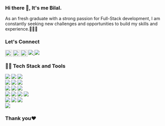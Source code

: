 ### Hi there 👋, It's me Bilal.

<p>
  As an fresh graduate with a strong passion for Full-Stack development, I am constantly seeking new challenges and opportunities to build my skills and experience.👨🏽‍💻
</p>

### Let's Connect

<a href="https://www.linkedin.com/in/bjmbilal/">
  <img align="left" alt="Linkedin" width="22px" color=blue src="https://cdn.jsdelivr.net/npm/simple-icons@v3/icons/linkedin.svg" />
</a>

<a href="https://www.instagram.com/__mr_._jay__/">
  <img align="left" alt="Instagram" width="22px" src="https://cdn.jsdelivr.net/npm/simple-icons@v3/icons/instagram.svg" />
</a>

<a href="https://facebook.com/mobilal025">
  <img align="left" alt="Mehdi's Facebook" width="22px" src="https://cdn.jsdelivr.net/npm/simple-icons@v3/icons/facebook.svg" />
</a>  
<a href="https://bilal025.github.io/Bilal-portfolio-website/">
  <img src="https://img.shields.io/badge/Website-for?style=for-the-badge&color=black"> 
</a>

<a href="https://arizendev.com/">
  <img src="https://img.shields.io/badge/Arizendev-for?style=for-the-badge&color=%23D9083c">
</a>

<br>

### 👨‍💻 Tech Stack and Tools

<img src="https://img.shields.io/badge/JAVA-for?style=for-the-badge&logo=java&logoColor=green&color=red">  <img src="https://img.shields.io/badge/Spring-for?style=for-the-badge&logo=spring&logoColor=green&color=grey">  <img src="https://img.shields.io/badge/-nodejs-white?style=for-the-badge&logo=nodedotjs&logoColor=339933&color=black">
<br>
<img src="https://img.shields.io/badge/react-for?style=for-the-badge&logo=react&logoColor=black&color=%2361DAFB">  <img src="https://img.shields.io/badge/Angular-for?style=for-the-badge&logo=angular&logoColor=red&color=black">  <img src="https://img.shields.io/badge/tailwind%20css-for?style=for-the-badge&logo=tailwindcss&logoColor=white&color=%2306B6D4"> <br>
<img src="https://img.shields.io/badge/my%20sql-for?style=for-the-badge&logo=mysql&logoColor=white&color=%234479A1">  <img src="https://img.shields.io/badge/mongodb-for?style=for-the-badge&logo=mongodb&logoColor=white&color=%2347A248">  <img src="https://img.shields.io/badge/oracle-for?style=for-the-badge&logo=oracle&logoColor=black&color=%23F80000">
<br>
<img src="https://img.shields.io/badge/-HTML5-%23E44D27?style=for-the-badge&logo=html5&logoColor=ffffff">  <img src="https://img.shields.io/badge/-CSS3-%231572B6?style=for-the-badge&logo=css3">  <img src="https://img.shields.io/badge/JavaScript-for?style=for-the-badge&logo=javascript&logoColor=fffff&color=black">  <img src="https://img.shields.io/badge/typescript-for?style=for-the-badge&logo=typescript&logoColor=white&color=3178C6">
<br>
<img src="https://img.shields.io/badge/figma-for?style=for-the-badge&logo=figma&logoColor=black&color=%23F2FCFC">  <img src="https://img.shields.io/badge/adobe%20photoshop-for?style=for-the-badge&logo=adobephotoshop&logoColor=white&color=%2331A8FF">  <img src="https://img.shields.io/badge/adobe%20illustrator-for?style=for-the-badge&logo=adobeillustrator&logoColor=white&color=%23FF9A00">
<br><img src="https://img.shields.io/badge/Wordpress-for?style=for-the-badge&logo=wordpress&logoColor=white&color=blue">

<h3>Thank you❤️</h3>
